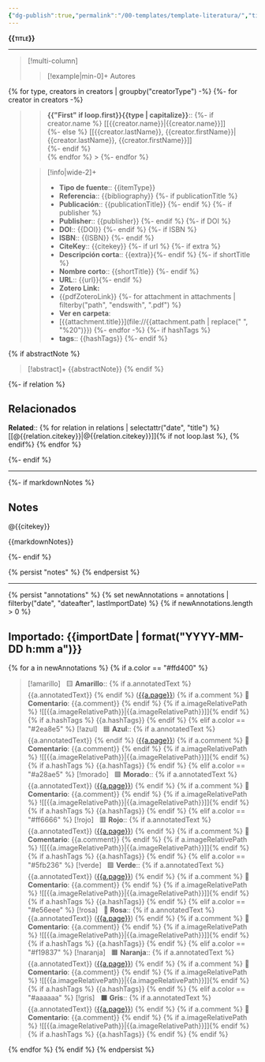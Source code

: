 ```yaml
---
{"dg-publish":true,"permalink":"/00-templates/template-literatura/","title":{"{ title }":null},"tags":["zotero"]}
---
```



<span style="font-variant:small-caps; font-weight: bold;">{{title}}</span>

---

> [!multi-column]
>
>> [!example|min-0]+ Autores
>> 
{% for type, creators in creators | groupby("creatorType") -%}
{%- for creator in creators -%}
>> **{{"First" if loop.first}}{{type | capitalize}}**::
{%- if creator.name %} [[{{creator.name}}\|{{creator.name}}]]  
{%- else %} [[{{creator.lastName}}, {{creator.firstName}}\|{{creator.lastName}}, {{creator.firstName}}]]  
{%- endif %}  
{% endfor %} >
{%- endfor %}
>
>> [!info|wide-2]+
>>
>> - **Tipo de fuente**:: {{itemType}}
>> - **Referencia**:: {{bibliography}} {%- if publicationTitle %}
>> - **Publicación**:: {{publicationTitle}} {%- endif %} {%- if publisher %} 
>> -  **Publisher**:: {{publisher}} {%- endif %} {%- if DOI %}
>> - **DOI**:: {{DOI}} {%- endif %} {%- if ISBN %}
>> - **ISBN**:: {{ISBN}} {%- endif %}
>> - **CiteKey**:: {{citekey}}
{%- if url %}
{%- if extra %}
>> - **Descripción corta**:: {{extra}}{%- endif %}
{%- if shortTitle %}
>> - **Nombre corto**:: {{shortTitle}} {%- endif %}
>> - **URL**:: {{url}}{%- endif %}
>> - **Zotero Link:** 
>> - {{pdfZoteroLink}}
>> {%- for attachment in attachments | filterby("path", "endswith", ".pdf") %}
>> - **Ver en carpeta**: 
>> - [{{attachment.title}}](file://{{attachment.path | replace(" ", "%20")}})  {%- endfor -%}
{%- if hashTags %}
>> - **tags**:: {{hashTags}} 
{%- endif %}

{% if abstractNote %}

> [!abstract]+ 
>{{abstractNote}}
{% endif %}



{%- if relation %}

## Relacionados

**Related**:: {% for relation in relations | selectattr("date", "title") %} [[@{{relation.citekey}}\|@{{relation.citekey}}]]{% if not loop.last %}, {% endif%} {% endfor %}

{%- endif %}

---


{%- if markdownNotes %} 

## Notes

@{{citekey}}

{{markdownNotes}}

{%- endif %}



{% persist "notes" %}
{% endpersist %}

---

{% persist "annotations" %}
{% set newAnnotations = annotations | filterby("date", "dateafter", lastImportDate) %}
{% if newAnnotations.length > 0 %}

## Importado: {{importDate | format("YYYY-MM-DD h:mm a")}}
{% for a in newAnnotations %}
{% if a.color == "#ffd400" %}
> [!amarillo]  
> 🟨 **Amarillo**:: {% if a.annotatedText %} {{a.annotatedText}} {% endif %} ([{{a.page}}](zotero://open-pdf/library/items/{{a.attachment.itemKey}}?page={{a.page}}&annotation={{a.id}})) {% if a.comment %} 
> 📝 **Comentario**: {{a.comment}} {% endif %} {% if a.imageRelativePath %}
> ![[{{a.imageRelativePath}}\|{{a.imageRelativePath}}]]{% endif %}
> {% if a.hashTags %} {{a.hashTags}} {% endif %}
 {% elif a.color == "#2ea8e5" %}
> [!azul]  
> 🟦 **Azul**:: {% if a.annotatedText %} {{a.annotatedText}} {% endif %} ([{{a.page}}](zotero://open-pdf/library/items/{{a.attachment.itemKey}}?page={{a.page}}&annotation={{a.id}})) {% if a.comment %} 
> 📝**Comentario**: {{a.comment}} {% endif %} {% if a.imageRelativePath %}
> ![[{{a.imageRelativePath}}\|{{a.imageRelativePath}}]]{% endif %}
> {% if a.hashTags %} {{a.hashTags}}  {% endif %} 
 {% elif a.color == "#a28ae5" %}
> [!morado]  
> 🟪 **Morado**:: {% if a.annotatedText %} {{a.annotatedText}} ([{{a.page}}](zotero://open-pdf/library/items/{{a.attachment.itemKey}}?page={{a.page}}&annotation={{a.id}})) {% endif %} {% if a.comment %} 
> 📝 **Comentario**: {{a.comment}} {% endif %} {% if a.imageRelativePath %}
> ![[{{a.imageRelativePath}}\|{{a.imageRelativePath}}]]{% endif %}
> {% if a.hashTags %} {{a.hashTags}}  {% endif %}
 {% elif a.color == "#ff6666" %}
> [!rojo]  
> 🟥 **Rojo**:: {% if a.annotatedText %} {{a.annotatedText}} ([{{a.page}}](zotero://open-pdf/library/items/{{a.attachment.itemKey}}?page={{a.page}}&annotation={{a.id}})) {% endif %} {% if a.comment %} 
> 📝 **Comentario**: {{a.comment}} {% endif %} {% if a.imageRelativePath %}
> ![[{{a.imageRelativePath}}\|{{a.imageRelativePath}}]]{% endif %}
> {% if a.hashTags %} {{a.hashTags}}  {% endif %}
 {% elif a.color == "#5fb236" %}
> [!verde]  
> 🟩 **Verde**:: {% if a.annotatedText %} {{a.annotatedText}} ([{{a.page}}](zotero://open-pdf/library/items/{{a.attachment.itemKey}}?page={{a.page}}&annotation={{a.id}}))  {% endif %} {% if a.comment %} 
> 📝 **Comentario**: {{a.comment}} {% endif %} {% if a.imageRelativePath %}
> ![[{{a.imageRelativePath}}\|{{a.imageRelativePath}}]]{% endif %}
> {% if a.hashTags %} {{a.hashTags}}  {% endif %}
 {% elif a.color == "#e56eee" %}
> [!rosa]  
> 🔢 **Rosa**:: {% if a.annotatedText %} {{a.annotatedText}} ([{{a.page}}](zotero://open-pdf/library/items/{{a.attachment.itemKey}}?page={{a.page}}&annotation={{a.id}}))  {% endif %} {% if a.comment %} 
> 📝 **Comentario**: {{a.comment}} {% endif %} {% if a.imageRelativePath %}
> ![[{{a.imageRelativePath}}\|{{a.imageRelativePath}}]]{% endif %}
> {% if a.hashTags %} {{a.hashTags}}  {% endif %}
 {% elif a.color == "#f19837" %}
> [!naranja]  
> 🟧 **Naranja**:: {% if a.annotatedText %} {{a.annotatedText}} ([{{a.page}}](zotero://open-pdf/library/items/{{a.attachment.itemKey}}?page={{a.page}}&annotation={{a.id}}))  {% endif %} {% if a.comment %}
>  📝 **Comentario**: {{a.comment}} {% endif %} {% if a.imageRelativePath %}
> ![[{{a.imageRelativePath}}\|{{a.imageRelativePath}}]]{% endif %}
> {% if a.hashTags %} {{a.hashTags}}  {% endif %}
 {% elif a.color == "#aaaaaa" %}
> [!gris]  
> ⬛️ **Gris**:: {% if a.annotatedText %} {{a.annotatedText}} ([{{a.page}}](zotero://open-pdf/library/items/{{a.attachment.itemKey}}?page={{a.page}}&annotation={{a.id}}))  {% endif %} {% if a.comment %} 
> 📝 **Comentario**: {{a.comment}} {% endif %} {% if a.imageRelativePath %}
> ![[{{a.imageRelativePath}}\|{{a.imageRelativePath}}]]{% endif %}
> {% if a.hashTags %} {{a.hashTags}}  {% endif %}
> {% endif %} 
> 
{% endfor %}
{% endif %}
{% endpersist %}